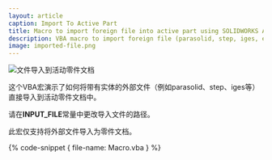 ```yaml
---
layout: article
caption: Import To Active Part
title: Macro to import foreign file into active part using SOLIDWORKS API
description: VBA macro to import foreign file (parasolid, step, iges, etc.) directly into the active part document using SOLIDWORKS API
image: imported-file.png
---
```

![文件导入到活动零件文档](imported-file.png)

这个VBA宏演示了如何将带有实体的外部文件（例如parasolid、step、iges等）直接导入到活动零件文档中。

请在**INPUT_FILE**常量中更改导入文件的路径。

此宏仅支持将外部文件导入为零件文档。

{% code-snippet { file-name: Macro.vba } %}